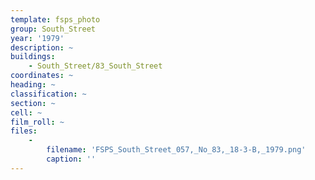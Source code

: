 ```yaml
---
template: fsps_photo
group: South_Street
year: '1979'
description: ~
buildings:
    - South_Street/83_South_Street
coordinates: ~
heading: ~
classification: ~
section: ~
cell: ~
film_roll: ~
files:
    -
        filename: 'FSPS_South_Street_057,_No_83,_18-3-B,_1979.png'
        caption: ''
---
```


